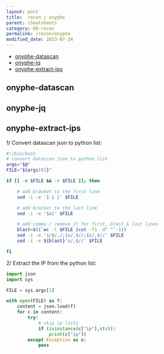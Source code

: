 ```yaml
---
layout: post
title:  recon / onyphe
parent: cheatsheets
category: 00-recon
permalink: /recon/onyphe
modified_date: 2023-07-24
---
```


<!-- vscode-markdown-toc -->
* [onyphe-datascan](#onyphe-datascan)
* [onyphe-jq](#onyphe-jq)
* [onyphe-extract-ips](#onyphe-extract-ips)

<!-- vscode-markdown-toc-config
	numbering=false
	autoSave=true
	/vscode-markdown-toc-config -->
<!-- /vscode-markdown-toc -->

## <a name='onyphe-datascan'></a>onyphe-datascan

## <a name='onyphe-jq'></a>onyphe-jq

## <a name='onyphe-extract-ips'></a>onyphe-extract-ips 

1/ Convert datascan json to python list:
```sh
#!/bin/bash
# convert datascan json to python list
args="$@"
FILE="${args[0]}" 

if [[ -e $FILE && -r $FILE ]]; then

    # add bracket to the first line
    sed -i -e '1 i [' $FILE

    # add bracket to the last line
    sed -i -e '$a]' $FILE

    # add comma / remove it for first, blast & last lines
    blast=$((`wc -l $FILE |cut -f1 -d" "`-1))
    sed -i -e 's/$/,/;1s/,$//;$s/,$//' $FILE
    sed -i -e ${blast}'s/,$//' $FILE

fi
```

2/ Extract the IP from the python list:
```python
import json
import sys

FILE = sys.argv[1]

with open(FILE) as f:
    content = json.load(f)
    for c in content:
        try:
            # skip ip lists
            if (isinstance(c["ip"],str)):
                print(c["ip"])
        except Exception as e:
            pass
```
